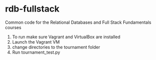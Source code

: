 rdb-fullstack
=============

Common code for the Relational Databases and Full Stack Fundamentals courses

1) To run make sure Vagrant and VirtualBox are installed
2) Launch the Vagrant VM
3) change directories to the tournament folder
4) Run tournament_test.py